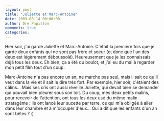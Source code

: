 ```yaml
---
layout: post
title: "Juliette et Marc-Antoine"
date: 2003-08-14 00:00:00
author: Dre Papillon
comments: true
categories: 
---
```



Hier soir, j'ai gardé Juliette et Marc-Antoine.  C'était la première fois que je garde deux enfants qui ne sont pas frère et soeur (et donc que l'un des deux est légèrement déboussolé).  Heureusement que je les connaissais déjà tous les deux.  Eh bien, ça a été du boulot, et j'ai eu du mal à regarder mon petit film tout d'un coup.

Marc-Antoine n'a pas encore un an, ne marche pas seul, mais il sait ce qu'il veut dans la vie et il sait le dire très fort.  Par exemple, hier soir, c'étaient des câlins...  Mais ses cris ont aussi réveillé Juliette, qui devait bien se demander qui pouvait bien pleurer sous son toit.  Du coup, mes deux petits malins, pour recevoir de l'attention, ont tous les deux usé du même malin stratagème : ils ont lancé leur sucette par terre, ce qui m'a obligée à aller dans leur chambre et à m'occuper d'eux...  Qui a dit que les enfants d'un an sont bêtes ? :)